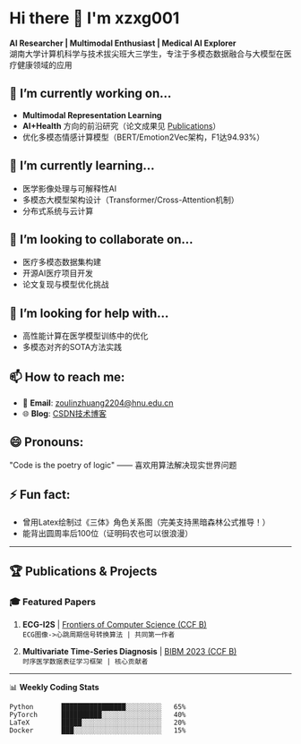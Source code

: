 # Hi there 👋 I'm xzxg001

**AI Researcher | Multimodal Enthusiast | Medical AI Explorer**  
湖南大学计算机科学与技术拔尖班大三学生，专注于多模态数据融合与大模型在医疗健康领域的应用

## 🔭 I’m currently working on...
- **Multimodal Representation Learning** 
- **AI+Health** 方向的前沿研究（论文成果见 [Publications](#-publications)）
- 优化多模态情感计算模型（BERT/Emotion2Vec架构，F1达94.93%）

## 🌱 I’m currently learning...
- 医学影像处理与可解释性AI
- 多模态大模型架构设计（Transformer/Cross-Attention机制）
- 分布式系统与云计算


## 👯 I’m looking to collaborate on...
- 医疗多模态数据集构建
- 开源AI医疗项目开发
- 论文复现与模型优化挑战

## 🤔 I’m looking for help with...
- 高性能计算在医学模型训练中的优化
- 多模态对齐的SOTA方法实践

## 📫 How to reach me:
- 📧 **Email**: zoulinzhuang2204@hnu.edu.cn  
- 🌐 **Blog**: [CSDN技术博客](https://blog.csdn.net/xzxg001)

## 😄 Pronouns:
"Code is the poetry of logic" —— 喜欢用算法解决现实世界问题

## ⚡ Fun fact:
- 曾用Latex绘制过《三体》角色关系图（完美支持黑暗森林公式推导！）
- 能背出圆周率后100位（证明码农也可以很浪漫）

---

## 🏆 Publications & Projects
### 🎓 Featured Papers
1. **ECG-I2S** | [Frontiers of Computer Science (CCF B)](https://link.springer.com/article/10.1007/s11704-024-40990-x)  
   `ECG图像->心跳周期信号转换算法 | 共同第一作者`

2. **Multivariate Time-Series Diagnosis** | [BIBM 2023 (CCF B)](https://ieeexplore.ieee.org/document/XXXXXXX)  
   `时序医学数据表征学习框架 | 核心贡献者`

---

📊 **Weekly Coding Stats**  
<!--START_SECTION:waka-->
```text
Python       ████████████████░░░░░░░░░   65% 
PyTorch      ██████████░░░░░░░░░░░░░░░   40%
LaTeX        █████░░░░░░░░░░░░░░░░░░░░   20%
Docker       ███░░░░░░░░░░░░░░░░░░░░░░   15%
```
<!--END_SECTION:waka-->

